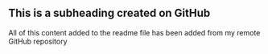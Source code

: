 ## This is a subheading created on GitHub

All of this content added to the readme file has been added from my remote GitHub repository
